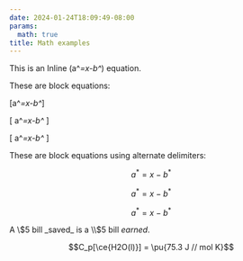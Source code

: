 ```yaml
---
date: 2024-01-24T18:09:49-08:00
params:
  math: true
title: Math examples
---
```



This is an Inline \(a^*=x-b^*\) equation.

These are block equations:

\[a^*=x-b^*\]

\[ a^*=x-b^* \]

\[
a^*=x-b^*
\]

These are block equations using alternate delimiters:

$$a^*=x-b^*$$

$$ a^*=x-b^* $$

$$
a^*=x-b^*
$$

A \\$5 bill _saved_ is a \\$5 bill _earned_.

$$C_p[\ce{H2O(l)}] = \pu{75.3 J // mol K}$$
